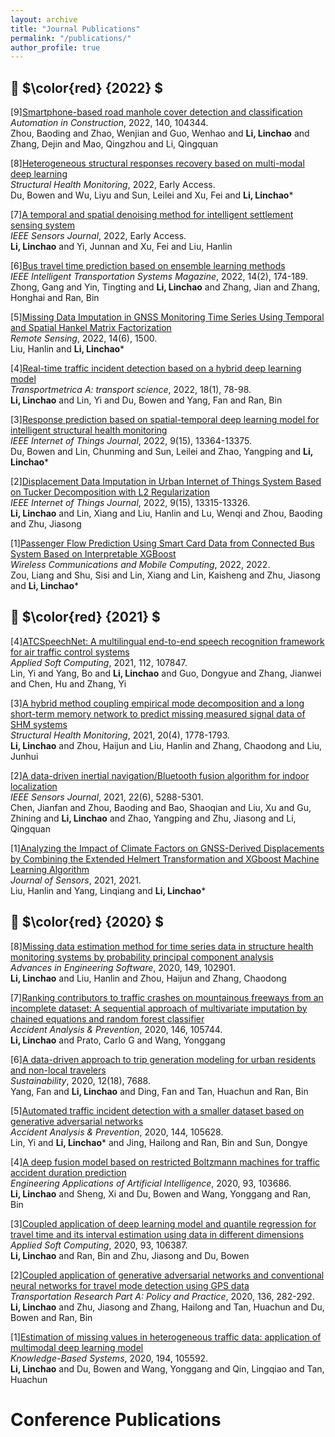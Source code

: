 ```yaml
---
layout: archive
title: "Journal Publications"
permalink: "/publications/"
author_profile: true
---
```


<!--
{% if author.googlescholar %}
  You can also find my articles on <u><a href="{{author.googlescholar}}">my Google Scholar profile</a>.</u>
{% endif %}

{% include base_path %}

{% for post in site.publications reversed %}
  {% include archive-single.html %}
{% endfor %}
-->
  
  
  
## 📅 $\color{red} {2022} $
[9]<a href = "https://www.sciencedirect.com/science/article/pii/S0926580522002175">Smartphone-based road manhole cover detection and classification</a>  
      *Automation in Construction*, 2022, 140, 104344.  
      Zhou, Baoding and Zhao, Wenjian and Guo, Wenhao and **Li, Linchao** and Zhang, Dejin and Mao, Qingzhou and Li, Qingquan
      
[8]<a href = "https://journals.sagepub.com/doi/abs/10.1177/14759217221094499">Heterogeneous structural responses recovery based on multi-modal deep learning</a>  
      *Structural Health Monitoring*, 2022, Early Access.  
      Du, Bowen and Wu, Liyu and Sun, Leilei and Xu, Fei and **Li, Linchao**\*

[7]<a href="https://ieeexplore.ieee.org/abstract/document/9762328/">A temporal and spatial denoising method for intelligent settlement sensing system</a>  
      *IEEE Sensors Journal*, 2022, Early Access.  
      **Li, Linchao** and Yi, Junnan and Xu, Fei and Liu, Hanlin
      
[6]<a href="https://ieeexplore.ieee.org/abstract/document/9103532">Bus travel time prediction based on ensemble learning methods</a>  
      *IEEE Intelligent Transportation Systems Magazine*, 2022, 14(2), 174-189.  
      Zhong, Gang and Yin, Tingting and **Li, Linchao** and Zhang, Jian and Zhang, Honghai and Ran, Bin      

[5]<a href="https://www.mdpi.com/2072-4292/14/6/1500">Missing Data Imputation in GNSS Monitoring Time Series Using Temporal and Spatial Hankel Matrix Factorization</a>  
      *Remote Sensing*, 2022, 14(6), 1500.  
      Liu, Hanlin and **Li, Linchao**\*
      
[4]<a href="https://www.tandfonline.com/doi/abs/10.1080/23249935.2020.1813214">Real-time traffic incident detection based on a hybrid deep learning model</a>  
      *Transportmetrica A: transport science*, 2022, 18(1), 78-98.  
      **Li, Linchao** and Lin, Yi and Du, Bowen and Yang, Fan and Ran, Bin      

[3]<a href="https://ieeexplore.ieee.org/abstract/document/9675832">Response prediction based on spatial-temporal deep learning model for intelligent structural health monitoring</a>  
      *IEEE Internet of Things Journal*, 2022, 9(15), 13364-13375.  
      Du, Bowen and Lin, Chunming and Sun, Leilei and Zhao, Yangping and **Li, Linchao**\* 

[2]<a href="https://ieeexplore.ieee.org/abstract/document/9672198">Displacement Data Imputation in Urban Internet of Things System Based on Tucker Decomposition with L2 Regularization</a>  
      *IEEE Internet of Things Journal*, 2022, 9(15), 13315-13326.  
      **Li, Linchao** and Lin, Xiang and Liu, Hanlin and Lu, Wenqi and Zhou, Baoding and Zhu, Jiasong 

[1]<a href="https://www.hindawi.com/journals/wcmc/2022/5872225/">Passenger Flow Prediction Using Smart Card Data from Connected Bus System Based on Interpretable XGBoost</a>  
      *Wireless Communications and Mobile Computing*, 2022, 2022.  
      Zou, Liang and Shu, Sisi and Lin, Xiang and Lin, Kaisheng and Zhu, Jiasong and **Li, Linchao**\*  
  
  
## 📅 $\color{red} {2021} $  
[4]<a href = "https://www.sciencedirect.com/science/article/abs/pii/S1568494621007699">ATCSpeechNet: A multilingual end-to-end speech recognition framework for air traffic control systems</a>  
      *Applied Soft Computing*, 2021, 112, 107847.  
      Lin, Yi and Yang, Bo and **Li, Linchao** and Guo, Dongyue and Zhang, Jianwei and Chen, Hu and Zhang, Yi
      
[3]<a href = "https://journals.sagepub.com/doi/abs/10.1177/1475921720932813">A hybrid method coupling empirical mode decomposition and a long short-term memory network to predict missing measured signal data of SHM systems</a>  
      *Structural Health Monitoring*, 2021, 20(4), 1778-1793.  
      **Li, Linchao** and Zhou, Haijun and Liu, Hanlin and Zhang, Chaodong and Liu, Junhui      
      
[2]<a href = "https://ieeexplore.ieee.org/abstract/document/9455358/">A data-driven inertial navigation/Bluetooth fusion algorithm for indoor localization</a>  
      *IEEE Sensors Journal*, 2021, 22(6), 5288-5301.  
      Chen, Jianfan and Zhou, Baoding and Bao, Shaoqian and Liu, Xu and Gu, Zhining and **Li, Linchao** and Zhao, Yangping and Zhu, Jiasong and Li, Qingquan     
      
[1]<a href = "https://www.hindawi.com/journals/js/2021/9926442/">Analyzing the Impact of Climate Factors on GNSS-Derived Displacements by Combining the Extended Helmert Transformation and XGboost Machine Learning Algorithm</a>  
      *Journal of Sensors*, 2021, 2021.  
      Liu, Hanlin and Yang, Linqiang and **Li, Linchao**\*      
  
  
## 📅 $\color{red} {2020} $  
[8]<a href = "https://www.sciencedirect.com/science/article/abs/pii/S0965997820301848">Missing data estimation method for time series data in structure health monitoring systems by probability principal component analysis</a>  
      *Advances in Engineering Software*, 2020, 149, 102901.  
      **Li, Linchao** and Liu, Hanlin and Zhou, Haijun and Zhang, Chaodong
      
[7]<a href = "https://www.sciencedirect.com/science/article/abs/pii/S0001457520315645">Ranking contributors to traffic crashes on mountainous freeways from an incomplete dataset: A sequential approach of multivariate imputation by chained equations and random forest classifier</a>  
      *Accident Analysis & Prevention*, 2020, 146, 105744.  
      **Li, Linchao** and Prato, Carlo G and Wang, Yonggang      

[6]<a href = "https://www.mdpi.com/2071-1050/12/18/7688">A data-driven approach to trip generation modeling for urban residents and non-local travelers</a>  
      *Sustainability*, 2020, 12(18), 7688.  
      Yang, Fan and **Li, Linchao** and Ding, Fan and Tan, Huachun and Ran, Bin
      
[5]<a href = "https://www.sciencedirect.com/science/article/abs/pii/S0001457519314150">Automated traffic incident detection with a smaller dataset based on generative adversarial networks</a>  
      *Accident Analysis & Prevention*, 2020, 144, 105628.  
      Lin, Yi and **Li, Linchao**\* and Jing, Hailong and Ran, Bin and Sun, Dongye    

[4]<a href = "https://www.sciencedirect.com/science/article/abs/pii/S0952197620301226">A deep fusion model based on restricted Boltzmann machines for traffic accident duration prediction</a>  
      *Engineering Applications of Artificial Intelligence*, 2020, 93, 103686.  
      **Li, Linchao** and Sheng, Xi and Du, Bowen and Wang, Yonggang and Ran, Bin
      
[3]<a href = "https://www.sciencedirect.com/science/article/abs/pii/S1568494620303276">Coupled application of deep learning model and quantile regression for travel time and its interval estimation using data in different dimensions</a>  
      *Applied Soft Computing*, 2020, 93, 106387.  
      **Li, Linchao** and Ran, Bin and Zhu, Jiasong and Du, Bowen   
      
[2]<a href = "https://www.sciencedirect.com/science/article/abs/pii/S0965856420305607">Coupled application of generative adversarial networks and conventional neural networks for travel mode detection using GPS data</a>  
      *Transportation Research Part A: Policy and Practice*, 2020, 136, 282-292.  
      **Li, Linchao** and Zhu, Jiasong and Zhang, Hailong and Tan, Huachun and Du, Bowen and Ran, Bin   

[1]<a href = "https://www.sciencedirect.com/science/article/abs/pii/S0950705120300691">Estimation of missing values in heterogeneous traffic data: application of multimodal deep learning model</a>  
      *Knowledge-Based Systems*, 2020, 194, 105592.  
      **Li, Linchao** and Du, Bowen and Wang, Yonggang and Qin, Lingqiao and Tan, Huachun
      



      
# Conference Publications

